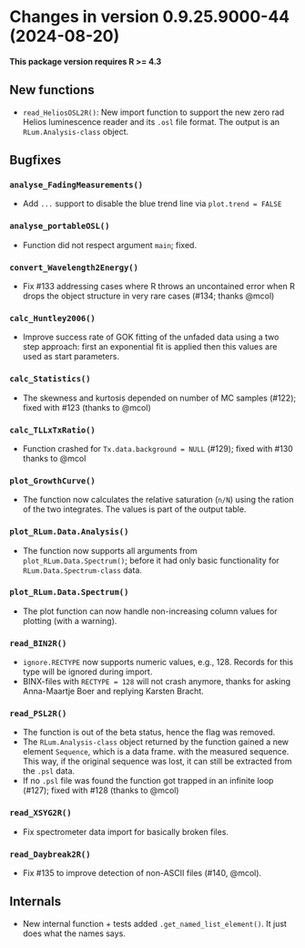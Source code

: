 




<!-- NEWS.md was auto-generated by NEWS.Rmd. Please DO NOT edit by hand!-->

# Changes in version 0.9.25.9000-44 (2024-08-20)

**This package version requires R \>= 4.3**

## New functions

- `read_HeliosOSL2R()`: New import function to support the new zero rad
  Helios luminescence reader and its `.osl` file format. The output is
  an `RLum.Analysis-class` object.

## Bugfixes

### `analyse_FadingMeasurements()`

- Add `...` support to disable the blue trend line via
  `plot.trend = FALSE`

### `analyse_portableOSL()`

- Function did not respect argument `main`; fixed.

### `convert_Wavelength2Energy()`

- Fix \#133 addressing cases where R throws an uncontained error when R
  drops the object structure in very rare cases (#134; thanks @mcol)

### `calc_Huntley2006()`

- Improve success rate of GOK fitting of the unfaded data using a two
  step approach: first an exponential fit is applied then this values
  are used as start parameters.

### `calc_Statistics()`

- The skewness and kurtosis depended on number of MC samples (#122);
  fixed with \#123 (thanks to @mcol)

### `calc_TLLxTxRatio()`

- Function crashed for `Tx.data.background = NULL` (#129); fixed with
  \#130 thanks to @mcol

### `plot_GrowthCurve()`

- The function now calculates the relative saturation (`n/N`) using the
  ration of the two integrates. The values is part of the output table.

### `plot_RLum.Data.Analysis()`

- The function now supports all arguments from
  `plot_RLum.Data.Spectrum()`; before it had only basic functionality
  for `RLum.Data.Spectrum-class` data.

### `plot_RLum.Data.Spectrum()`

- The plot function can now handle non-increasing column values for
  plotting (with a warning).

### `read_BIN2R()`

- `ignore.RECTYPE` now supports numeric values, e.g., 128. Records for
  this type will be ignored during import.
- BINX-files with `RECTYPE = 128` will not crash anymore, thanks for
  asking Anna-Maartje Boer and replying Karsten Bracht.

### `read_PSL2R()`

- The function is out of the beta status, hence the flag was removed.
- The `RLum.Analysis-class` object returned by the function gained a new
  element `Sequence`, which is a data frame. with the measured sequence.
  This way, if the original sequence was lost, it can still be extracted
  from the `.psl` data.
- If no `.psl` file was found the function got trapped in an infinite
  loop (#127); fixed with \#128 (thanks to @mcol)

### `read_XSYG2R()`

- Fix spectrometer data import for basically broken files.

### `read_Daybreak2R()`

- Fix \#135 to improve detection of non-ASCII files (#140, @mcol).

## Internals

- New internal function + tests added `.get_named_list_element()`. It
  just does what the names says.
